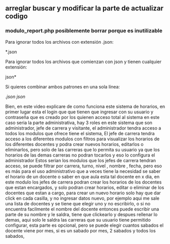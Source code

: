 


## arreglar buscar y modificar la parte de actualizar codigo 

### modulo_report.php posiblemente borrar porque es inutilizable



Para ignorar todos los archivos con extensión .json:

*.json

Para ignorar todos los archivos que comienzan con json y tienen cualquier extensión:

json*

Si quieres combinar ambos patrones en una sola línea:

*.json
json*



Bien, en este video explicare de como funciona este sistema de horarios, en primer lugar esta el login que que tienen que ingresar con su usuario y contraseña que es creado por los quienen acceso total al sistema en este caso seria la parte administrativa, hay 3 roles en este sistema que son administrador, jefe de carrera y visitante, el administrador tendra acceso a todos los modulos que ofrece tiene el sistema, 
El jefe de carrera tendra acceso a los diferentes modulos con filtros para visualizar los horarios de los diferentes docentes y podra crear nuevos horarios, editarlos o eliminarlos, pero solo de las carreras que lo permita su usuario ya que los horarios de las demas carreras no podran tocarlos y eso lo configura el administrador
Estos serian los modulos que los jefes de carrera tendran acceso, se  puede filtrar por carrera, turno, nivel , nombre , fecha, pero eso es más para el uso administrativo que a veces tiene la necesidad se saber el horario de un docente o saber en que aula esta tal docente en x dia, en este modulo los jefes de carrera podran crear los horarios de los docentes que estan encargados, y solo podran crear horarios, editar o eliminar de los docentes que estan a cargo,
para crear un nuevo horario solo hay que dar click en cada casilla, y no ingresar datos nuevo, por ejemplo aqui me sale una lista de docentes y se tiene que elegir uno y no escribirlo, o si no encuentra facilmente el nombre del docente entonces puede escribir una parte de su nombre y le saldra, tiene que clickearlo y despues rellenar lo demas, aqui solo le saldra las carreras que su usuario tiene permitido configurar,
esta parte es opcional, pero se puede elegir cuantos sabados el docente viene por mes, si es un sabado por mes, 2 sabados y todos los sabados,














